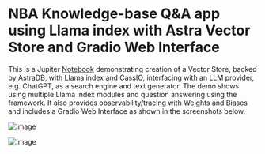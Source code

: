 # NBA Knowledge-base Q&A app using Llama index with Astra Vector Store and Gradio Web Interface

This is a Jupiter [Notebook](https://github.com/kaseycparker/vectortesting/blob/main/LlamaIndexGradioApp/LlamaIndex_Gradio_App_kcp.ipynb) demonstrating creation of a Vector Store, backed by AstraDB, with Llama index and CassIO, interfacing with an LLM provider, e.g. ChatGPT, as a search engine and text generator. The demo shows using multiple Llama index modules and question answering using the framework. It also provides observability/tracing with Weights and Biases and includes a Gradio Web Interface as shown in the screenshots below.

![image](https://github.com/kaseycparker/vectortesting/assets/41307386/75b80e62-7fd1-49e6-90b4-e63bc90be242)

![image](https://github.com/kaseycparker/vectortesting/assets/41307386/89e6f364-6168-446e-8bc0-d5be93a4d0fa)

